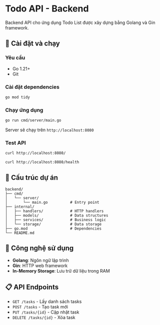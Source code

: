 # Todo API - Backend

Backend API cho ứng dụng Todo List được xây dựng bằng Golang và Gin framework.

## 🚀 Cài đặt và chạy

### Yêu cầu
- Go 1.21+ 
- Git

### Cài đặt dependencies
```bash
go mod tidy
```

### Chạy ứng dụng
```bash
go run cmd/server/main.go
```

Server sẽ chạy trên `http://localhost:8080`

### Test API
```bash
curl http://localhost:8080/

curl http://localhost:8080/health
```

## 📁 Cấu trúc dự án

```
backend/
├── cmd/
│   └── server/
│       └── main.go          # Entry point
├── internal/
│   ├── handlers/            # HTTP handlers
│   ├── models/              # Data structures
│   ├── services/            # Business logic
│   └── storage/             # Data storage
├── go.mod                   # Dependencies
└── README.md
```

## 🔧 Công nghệ sử dụng

- **Golang**: Ngôn ngữ lập trình
- **Gin**: HTTP web framework
- **In-Memory Storage**: Lưu trữ dữ liệu trong RAM

## 📋 API Endpoints 
- `GET /tasks` - Lấy danh sách tasks
- `POST /tasks` - Tạo task mới
- `PUT /tasks/{id}` - Cập nhật task
- `DELETE /tasks/{id}` - Xóa task 